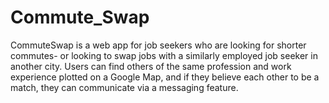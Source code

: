 # Commute_Swap
CommuteSwap is a web app for job seekers who are looking for shorter commutes- or looking to swap jobs with a similarly employed job seeker in another city. Users can find others of the same profession and work experience plotted on a Google Map, and if they believe each other to be a match, they can communicate via a messaging feature. 


<img url="https://user-images.githubusercontent.com/20195591/28849237-d033b7e0-76db-11e7-9275-a5d0e8a07fb3.png" />
